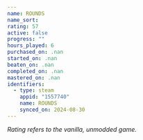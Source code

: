 ```yaml
---
name: ROUNDS
name_sort: 
rating: 57
active: false
progress: ""
hours_played: 6
purchased_on: .nan
started_on: .nan
beaten_on: .nan
completed_on: .nan
mastered_on: .nan
identifiers:
  - type: steam
    appid: "1557740"
    name: ROUNDS
    synced_on: 2024-08-30
---
```

*Rating refers to the vanilla, unmodded game.*
